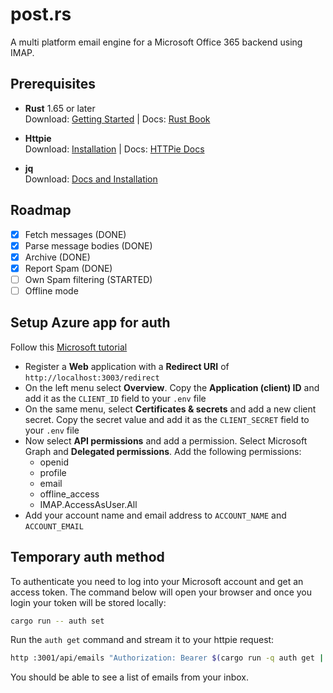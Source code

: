 # post.rs

A multi platform email engine for a Microsoft Office 365 backend using IMAP.

## Prerequisites

- **Rust** 1.65 or later  
  Download: [Getting Started](https://www.rust-lang.org/learn/get-started) | Docs: [Rust Book](https://doc.rust-lang.org/book/ch01-01-installation.html)

- **Httpie**  
  Download: [Installation](https://httpie.io/cli) | Docs: [HTTPie Docs](https://httpie.io/docs/cli/usage)

- **jq**  
  Download: [Docs and Installation](https://stedolan.github.io/jq/)

## Roadmap

- [x] Fetch messages (DONE)
- [x] Parse message bodies (DONE)
- [x] Archive (DONE)
- [x] Report Spam (DONE)
- [ ] Own Spam filtering (STARTED)
- [ ] Offline mode

## Setup Azure app for auth

Follow this [Microsoft tutorial](https://docs.microsoft.com/azure/active-directory/develop/quickstart-register-app)

- Register a **Web** application with a **Redirect URI** of `http://localhost:3003/redirect`
- On the left menu select **Overview**. Copy the **Application (client) ID** and add it as the `CLIENT_ID` field to your `.env` file
- On the same menu, select **Certificates & secrets** and add a new client secret. Copy the secret value and add it as the `CLIENT_SECRET` field to your `.env` file
- Now select **API permissions** and add a permission. Select Microsoft Graph and **Delegated permissions**. Add the following permissions:
  - openid
  - profile
  - email
  - offline_access
  - IMAP.AccessAsUser.All
- Add your account name and email address to `ACCOUNT_NAME` and `ACCOUNT_EMAIL`

## Temporary auth method

To authenticate you need to log into your Microsoft account and get an access token. The command below will open your browser and once you login your token will be stored locally:

```sh
cargo run -- auth set
```

Run the `auth get` command and stream it to your httpie request:

```sh
http :3001/api/emails "Authorization: Bearer $(cargo run -q auth get | jq -r .access_code)"
```

You should be able to see a list of emails from your inbox.

